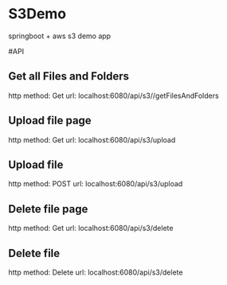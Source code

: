 # S3Demo
springboot + aws s3 demo app

#API
## Get all Files and Folders
http method: Get
url: localhost:6080/api/s3//getFilesAndFolders

## Upload file page
http method: Get
url: localhost:6080/api/s3/upload

## Upload file
http method: POST
url: localhost:6080/api/s3/upload

## Delete file page
http method: Get
url: localhost:6080/api/s3/delete

## Delete file
http method: Delete
url: localhost:6080/api/s3/delete
